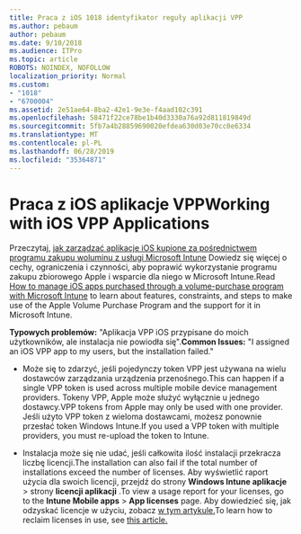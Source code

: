```yaml
---
title: Praca z iOS 1018 identyfikator reguły aplikacji VPP
ms.author: pebaum
author: pebaum
ms.date: 9/10/2018
ms.audience: ITPro
ms.topic: article
ROBOTS: NOINDEX, NOFOLLOW
localization_priority: Normal
ms.custom:
- "1018"
- "6700004"
ms.assetid: 2e51ae64-8ba2-42e1-9e3e-f4aad102c391
ms.openlocfilehash: 58471f22ce78be1b40d3330a76a92d811819849d
ms.sourcegitcommit: 5fb7a4b28859690020efdea630d03e70cc0e6334
ms.translationtype: MT
ms.contentlocale: pl-PL
ms.lasthandoff: 06/28/2019
ms.locfileid: "35364871"
---
```

# <a name="working-with-ios-vpp-applications"></a><span data-ttu-id="c9c3a-102">Praca z iOS aplikacje VPP</span><span class="sxs-lookup"><span data-stu-id="c9c3a-102">Working with iOS VPP Applications</span></span>

<span data-ttu-id="c9c3a-103">Przeczytaj, [jak zarządzać aplikacje iOS kupione za pośrednictwem programu zakupu woluminu z usługi Microsoft Intune](https://docs.microsoft.com/intune/vpp-apps-ios) Dowiedz się więcej o cechy, ograniczenia i czynności, aby poprawić wykorzystanie programu zakupu zbiorowego Apple i wsparcie dla niego w Microsoft Intune.</span><span class="sxs-lookup"><span data-stu-id="c9c3a-103">Read [How to manage iOS apps purchased through a volume-purchase program with Microsoft Intune](https://docs.microsoft.com/intune/vpp-apps-ios) to learn about features, constraints, and steps to make use of the Apple Volume Purchase Program and the support for it in Microsoft Intune.</span></span>
  
 <span data-ttu-id="c9c3a-104">**Typowych problemów:** "Aplikacja VPP iOS przypisane do moich użytkowników, ale instalacja nie powiodła się".</span><span class="sxs-lookup"><span data-stu-id="c9c3a-104">**Common Issues:** "I assigned an iOS VPP app to my users, but the installation failed."</span></span>
  
- <span data-ttu-id="c9c3a-105">Może się to zdarzyć, jeśli pojedynczy token VPP jest używana na wielu dostawców zarządzania urządzenia przenośnego.</span><span class="sxs-lookup"><span data-stu-id="c9c3a-105">This can happen if a single VPP token is used across multiple mobile device management providers.</span></span> <span data-ttu-id="c9c3a-106">Tokeny VPP, Apple może służyć wyłącznie u jednego dostawcy.</span><span class="sxs-lookup"><span data-stu-id="c9c3a-106">VPP tokens from Apple may only be used with one provider.</span></span> <span data-ttu-id="c9c3a-107">Jeśli użyto VPP token z wieloma dostawcami, możesz ponownie przesłać token Windows Intune.</span><span class="sxs-lookup"><span data-stu-id="c9c3a-107">If you used a VPP token with multiple providers, you must re-upload the token to Intune.</span></span>

- <span data-ttu-id="c9c3a-108">Instalacja może się nie udać, jeśli całkowita ilość instalacji przekracza liczbę licencji.</span><span class="sxs-lookup"><span data-stu-id="c9c3a-108">The installation can also fail if the total number of installations exceed the number of licenses.</span></span> <span data-ttu-id="c9c3a-109">Aby wyświetlić raport użycia dla swoich licencji, przejdź do strony **Windows Intune aplikacje** \> strony **licencji aplikacji** .</span><span class="sxs-lookup"><span data-stu-id="c9c3a-109">To view a usage report for your licenses, go to the **Intune Mobile apps** \> **App licenses** page.</span></span> <span data-ttu-id="c9c3a-110">Aby dowiedzieć się, jak odzyskać licencje w użyciu, zobacz [w tym artykule.](https://docs.microsoft.com/intune/vpp-apps-ios#revoking-app-licenses-and-deleting-tokens)</span><span class="sxs-lookup"><span data-stu-id="c9c3a-110">To learn how to reclaim licenses in use, see [this article.](https://docs.microsoft.com/intune/vpp-apps-ios#revoking-app-licenses-and-deleting-tokens)</span></span>
